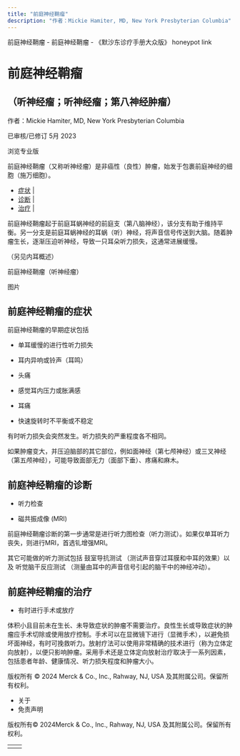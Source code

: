 ```yaml
---
title: "前庭神经鞘瘤"
description: "作者：Mickie Hamiter, MD, New York Presbyterian Columbia"
---
```


﻿前庭神经鞘瘤 \- 前庭神经鞘瘤 \- 《默沙东诊疗手册大众版》 honeypot link

# 前庭神经鞘瘤

## （听神经瘤；听神经瘤；第八神经肿瘤）

作者：Mickie Hamiter, MD, New York Presbyterian Columbia

已审核/已修订 5月 2023

浏览专业版

前庭神经鞘瘤（又称听神经瘤）是非癌性（良性）肿瘤，始发于包裹前庭神经的细胞（施万细胞）。

- [症状](#症状_v26470279_zh) \|
- [诊断](#诊断_v26470313_zh) \|
- [治疗](#治疗_v26470326_zh) \|

前庭神经鞘瘤起于前庭耳蜗神经的前庭支（第八脑神经），该分支有助于维持平衡。另一分支是前庭耳蜗神经的耳蜗（听）神经，将声音信号传送到大脑。随着肿瘤生长，逐渐压迫听神经，导致一只耳朵听力损失，这通常进展缓慢。

（另见内耳概述）

前庭神经鞘瘤（听神经瘤）



图片

## 前庭神经鞘瘤的症状

前庭神经鞘瘤的早期症状包括

- 单耳缓慢的进行性听力损失

- 耳内异响或铃声（耳鸣）

- 头痛

- 感觉耳内压力或胀满感

- 耳痛

- 快速旋转时不平衡或不稳定


有时听力损失会突然发生。听力损失的严重程度各不相同。

如果肿瘤变大，并压迫脑部的其它部位，例如面神经（第七颅神经）或三叉神经（第五颅神经），可能导致面部无力（面部下垂）、疼痛和麻木。

## 前庭神经鞘瘤的诊断

- 听力检查

- 磁共振成像 (MRI)


前庭神经鞘瘤诊断的第一步通常是进行听力图检查（听力测试）。如果仅单耳听力丧失，则进行MRI，首选钆增强MRI。

其它可能做的听力测试包括 鼓室导抗测试 （测试声音穿过耳膜和中耳的效果）以及 听觉脑干反应测试 （测量由耳中的声音信号引起的脑干中的神经冲动）。

## 前庭神经鞘瘤的治疗

- 有时进行手术或放疗


体积小且目前未在生长、未导致症状的肿瘤不需要治疗。良性生长或导致症状的肿瘤应手术切除或使用放疗控制。手术可以在显微镜下进行（显微手术），以避免损坏面神经，有时可挽救听力。放射疗法可以使用非常精确的技术进行（称为立体定向放射），以便只影响肿瘤。采用手术还是立体定向放射治疗取决于一系列因素，包括患者年龄、健康情况、听力损失程度和肿瘤大小。



版权所有 © 2024
Merck & Co., Inc., Rahway, NJ, USA 及其附属公司。保留所有权利。

- 关于
- 免责声明

版权所有© 2024Merck & Co., Inc., Rahway, NJ, USA 及其附属公司。保留所有权利。

|     |     |
| --- | --- |
|  |  |